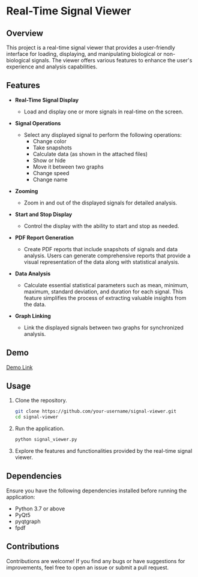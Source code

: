 # Real-Time Signal Viewer

## Overview
This project is a real-time signal viewer that provides a user-friendly interface for loading, displaying, and manipulating biological or non-biological signals. The viewer offers various features to enhance the user's experience and analysis capabilities.

## Features
- **Real-Time Signal Display**
  - Load and display one or more signals in real-time on the screen.

- **Signal Operations**
  - Select any displayed signal to perform the following operations:
    - Change color
    - Take snapshots
    - Calculate data (as shown in the attached files)
    - Show or hide
    - Move it between two graphs
    - Change speed
    - Change name

- **Zooming**
  - Zoom in and out of the displayed signals for detailed analysis.

- **Start and Stop Display**
  - Control the display with the ability to start and stop as needed.

- **PDF Report Generation**
  - Create PDF reports that include snapshots of signals and data analysis. Users can generate comprehensive reports that provide a visual representation of the data along with statistical analysis.

- **Data Analysis**
  - Calculate essential statistical parameters such as mean, minimum, maximum, standard deviation, and duration for each signal. This feature simplifies the process of extracting valuable insights from the data.

- **Graph Linking**
  - Link the displayed signals between two graphs for synchronized analysis.

## Demo
[Demo Link](https://github.com/salsabilmostafa/Signal_Viewer-Task/assets/115428975/5724cb26-b593-4f07-b1be-f8f3a6cff573)

## Usage
1. Clone the repository.
    ```bash
    git clone https://github.com/your-username/signal-viewer.git
    cd signal-viewer
    ```
2. Run the application.
    ```bash
    python signal_viewer.py
    ```
3. Explore the features and functionalities provided by the real-time signal viewer.

## Dependencies
Ensure you have the following dependencies installed before running the application:
- Python 3.7 or above
- PyQt5
- pyqtgraph
- fpdf 

## Contributions
Contributions are welcome! If you find any bugs or have suggestions for improvements, feel free to open an issue or submit a pull request.
